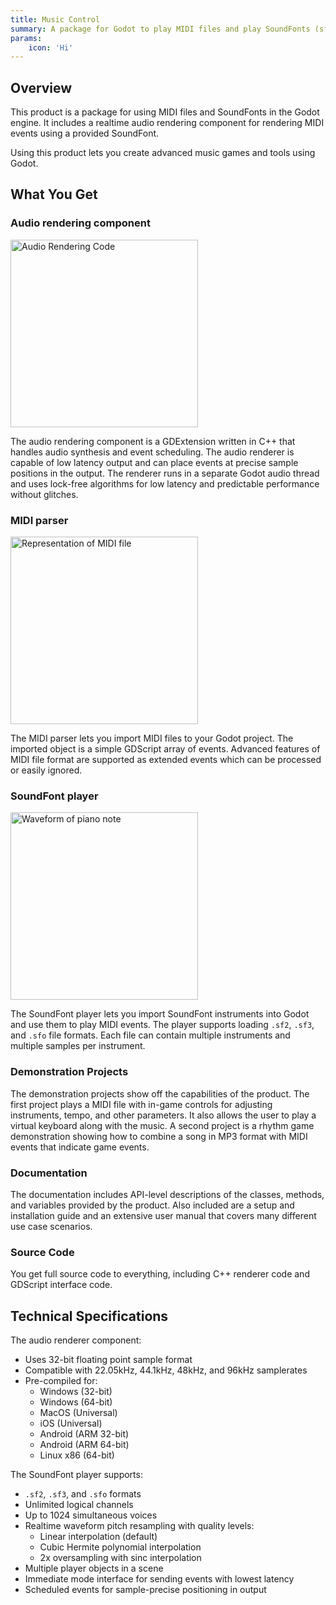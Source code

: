 ```yaml
---
title: Music Control
summary: A package for Godot to play MIDI files and play SoundFonts (sf2 files).
params:
    icon: 'Hi'
---
```


## Overview

This product is a package for using MIDI files and SoundFonts in the Godot
engine. It includes a realtime audio rendering component for rendering MIDI
events using a provided SoundFont.

Using this product lets you create advanced music games and tools using Godot.

## What You Get

### Audio rendering component

<img src="/images/cppcode.png" alt="Audio Rendering Code" width=300>

The audio rendering component is a GDExtension written in C++ that handles
audio synthesis and event scheduling. The audio renderer is capable of low
latency output and can place events at precise sample positions in the output.
The renderer runs in a separate Godot audio thread and uses lock-free algorithms
for low latency and predictable performance without glitches.

### MIDI parser

<img src="/images/midi.png" alt="Representation of MIDI file" width=300>

The MIDI parser lets you import MIDI files to your Godot project. The imported
object is a simple GDScript array of events. Advanced features of MIDI file
format are supported as extended events which can be processed or easily
ignored.

### SoundFont player
<img src="/images/waveform.png" alt="Waveform of piano note" width=300>

The SoundFont player lets you import SoundFont instruments into Godot and use
them to play MIDI events. The player supports loading `.sf2`, `.sf3`, and `.sfo`
file formats. Each file can contain multiple instruments and multiple samples
per instrument.

### Demonstration Projects

The demonstration projects show off the capabilities of the product. The first
project plays a MIDI file with in-game controls for adjusting instruments,
tempo, and other parameters. It also allows the user to play a virtual keyboard
along with the music. A second project is a rhythm game demonstration showing
how to combine a song in MP3 format with MIDI events that indicate game events.

### Documentation

The documentation includes API-level descriptions of the classes, methods, and
variables provided by the product. Also included are a setup and installation
guide and an extensive user manual that covers many different use case
scenarios.

### Source Code

You get full source code to everything, including C++ renderer code and
GDScript interface code.

## Technical Specifications

The audio renderer component:
* Uses 32-bit floating point sample format
* Compatible with 22.05kHz, 44.1kHz, 48kHz, and 96kHz samplerates
* Pre-compiled for:
    * Windows (32-bit)
    * Windows (64-bit)
    * MacOS (Universal)
    * iOS (Universal)
    * Android (ARM 32-bit)
    * Android (ARM 64-bit)
    * Linux x86 (64-bit)

The SoundFont player supports:
* `.sf2`, `.sf3`, and `.sfo` formats
* Unlimited logical channels
* Up to 1024 simultaneous voices
* Realtime waveform pitch resampling with quality levels:
    * Linear interpolation (default)
    * Cubic Hermite polynomial interpolation
    * 2x oversampling with sinc interpolation
* Multiple player objects in a scene
* Immediate mode interface for sending events with lowest latency
* Scheduled events for sample-precise positioning in output
